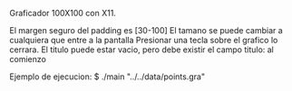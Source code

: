Graficador 100X100 con X11.

El margen seguro del padding es [30-100]
El tamano se puede cambiar a cualquiera que entre a la pantalla
Presionar una tecla sobre el grafico lo cerrara.
El titulo puede estar vacio, pero debe existir el campo titulo: al comienzo

Ejemplo de ejecucion: $ ./main "../../data/points.gra"
